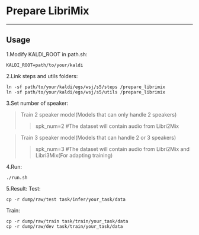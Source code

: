Prepare LibriMix
===========================


****

## **Usage**
1.Modify KALDI_ROOT in path.sh:
```
KALDI_ROOT=path/to/your/kaldi
```
2.Link steps and utils folders:
```
ln -sf path/to/your/kaldi/egs/wsj/s5/steps /prepare_librimix
ln -sf path/to/your/kaldi/egs/wsj/s5/utils /prepare_librimix  
```
3.Set number of speaker:
>Train 2 speaker model(Models that can only handle 2 speakers)
>>spk_num=2
>> #The dataset will contain audio from Libri2Mix

>Train 3 speaker model(Models that can handle 2 or 3 speakers)
>>spk_num=3
>> #The dataset will contain audio from Libri2Mix and Libri3Mix(For adapting training)

4.Run:
```
./run.sh
```
5.Result:
Test:
```
cp -r dump/raw/test task/infer/your_task/data
```
Train:
```
cp -r dump/raw/train task/train/your_task/data
cp -r dump/raw/dev task/train/your_task/data
```
